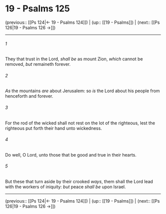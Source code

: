 # 19 - Psalms 125

(previous:: [[Ps 124|← 19 - Psalms 124]]) | (up:: [[19 - Psalms]]) | (next:: [[Ps 126|19 - Psalms 126 →]])

***


###### 1 
They that trust in the Lord, _shall be_ as mount Zion, _which_ cannot be removed, _but_ remaineth forever. 

###### 2 
_As_ the mountains _are_ about Jerusalem: so _is_ the Lord about his people from henceforth and forever. 

###### 3 
For the rod of the wicked shall not rest on the lot of the righteous, lest the righteous put forth their hand unto wickedness. 

###### 4 
Do well, O Lord, unto those that be good and true in their hearts. 

###### 5 
But these that turn aside by their crooked _ways_, them shall the Lord lead with the workers of iniquity: _but_ peace _shall be_ upon Israel.

***

(previous:: [[Ps 124|← 19 - Psalms 124]]) | (up:: [[19 - Psalms]]) | (next:: [[Ps 126|19 - Psalms 126 →]])
